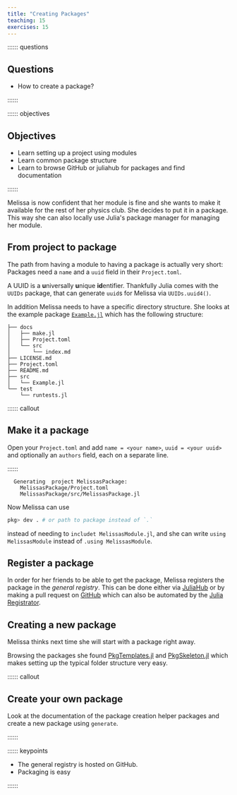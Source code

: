 ```yaml
---
title: "Creating Packages"
teaching: 15
exercises: 15
---
```


:::::: questions

## Questions

  - How to create a package?

::::::

:::::: objectives

## Objectives

  - Learn setting up a project using modules
  - Learn common package structure
  - Learn to browse GitHub or juliahub for packages and find documentation

::::::

Melissa is now confident that her module is fine and she wants to make it
available for the rest of her physics club.  She decides to put it in a package.
This way she can also locally use Julia's package manager for managing her
module.

## From project to package

The path from having a module to having a package is actually very short:
Packages need a `name` and a `uuid` field in their `Project.toml`.

A UUID is a **u**niversally **u**nique **id**entifier.  Thankfully Julia comes
with the `UUIDs` package, that can generate `uuid`s for Melissa via
`UUIDs.uuid4()`.

In addition Melissa needs to have a specific directory structure.  She looks at
the example package [`Example.jl`](https://github.com/JuliaLang/Example.jl)
which has the following structure:

```
├── docs
│   ├── make.jl
│   ├── Project.toml
│   └── src
│       └── index.md
├── LICENSE.md
├── Project.toml
├── README.md
├── src
│   └── Example.jl
└── test
    └── runtests.jl
```

:::::: callout

## Make it a package

Open your `Project.toml` and add `name = <your name>`, `uuid = <your uuid>`
and optionally an `authors` field, each on a separate line.

::::::


````
  Generating  project MelissasPackage:
    MelissasPackage/Project.toml
    MelissasPackage/src/MelissasPackage.jl

````

Now Melissa can use

```julia
pkg> dev . # or path to package instead of `.`
```

instead of needing to `includet MelissasModule.jl`, and she can write
`using MelissasModule` instead of `.using MelissasModule`.

## Register a package

In order for her friends to be able to get the package, Melissa registers the
package in the _general registry_.  This can be done either via
[JuliaHub](https://juliahub.com/ui/Registrator) or by making a pull request on
[GitHub](https://github.com/JuliaRegistries/General/pulls) which can also be
automated by the [Julia
Registrator](https://github.com/JuliaRegistries/Registrator.jl).

## Creating a new package

Melissa thinks next time she will start with a package right away.

Browsing the packages she found
[PkgTemplates.jl](https://invenia.github.io/PkgTemplates.jl/stable/) and
[PkgSkeleton.jl](https://github.com/tpapp/PkgSkeleton.jl) which makes setting up
the typical folder structure very easy.

:::::: callout

## Create your own package

Look at the documentation of the package creation helper packages and create
a new package using `generate`.

::::::

:::::: keypoints

  - The general registry is hosted on GitHub.
  - Packaging is easy

::::::

